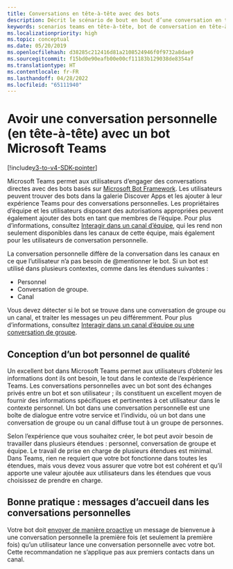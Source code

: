 ```yaml
---
title: Conversations en tête-à-tête avec des bots
description: Décrit le scénario de bout en bout d’une conversation en tête-à-tête avec un bot dans Microsoft Teams
keywords: scenarios teams en tête-à-tête, bot de conversation en tête-à-tête
ms.localizationpriority: high
ms.topic: conceptual
ms.date: 05/20/2019
ms.openlocfilehash: d38285c212416d81a2108524946f0f9732a8dae9
ms.sourcegitcommit: f15bd0e90eafb00e00cf11183b129038de8354af
ms.translationtype: HT
ms.contentlocale: fr-FR
ms.lasthandoff: 04/28/2022
ms.locfileid: "65111940"
---
```

# <a name="have-a-personal-one-on-one-conversation-with-a-microsoft-teams-bot"></a>Avoir une conversation personnelle (en tête-à-tête) avec un bot Microsoft Teams

[!include[v3-to-v4-SDK-pointer](~/includes/v3-to-v4-pointer-bots.md)]

Microsoft Teams permet aux utilisateurs d’engager des conversations directes avec des bots basés sur [Microsoft Bot Framework](/azure/bot-service/?view=azure-bot-service-3.0&preserve-view=true). Les utilisateurs peuvent trouver des bots dans la galerie Discover Apps et les ajouter à leur expérience Teams pour des conversations personnelles. Les propriétaires d’équipe et les utilisateurs disposant des autorisations appropriées peuvent également ajouter des bots en tant que membres de l’équipe. Pour plus d’informations, consultez [Interagir dans un canal d’équipe](~/resources/bot-v3/bot-conversations/bots-conv-channel.md), qui les rend non seulement disponibles dans les canaux de cette équipe, mais également pour les utilisateurs de conversation personnelle.

La conversation personnelle diffère de la conversation dans les canaux en ce que l’utilisateur n’a pas besoin de @mentionner le bot. Si un bot est utilisé dans plusieurs contextes, comme dans les étendues suivantes :
* Personnel
* Conversation de groupe.
* Canal

Vous devez détecter si le bot se trouve dans une conversation de groupe ou un canal, et traiter les messages un peu différemment. Pour plus d’informations, consultez [Interagir dans un canal d’équipe ou une conversation de groupe](~/resources/bot-v3/bot-conversations/bots-conv-proactive.md).

## <a name="designing-a-great-personal-bot"></a>Conception d’un bot personnel de qualité

Un excellent bot dans Microsoft Teams permet aux utilisateurs d’obtenir les informations dont ils ont besoin, le tout dans le contexte de l’expérience Teams. Les conversations personnelles avec un bot sont des échanges privés entre un bot et son utilisateur ; ils constituent un excellent moyen de fournir des informations spécifiques et pertinentes à cet utilisateur dans le contexte personnel. Un bot dans une conversation personnelle est une boîte de dialogue entre votre service et l’individu, où un bot dans une conversation de groupe ou un canal diffuse tout à un groupe de personnes.

Selon l’expérience que vous souhaitez créer, le bot peut avoir besoin de travailler dans plusieurs étendues : personnel, conversation de groupe et équipe. Le travail de prise en charge de plusieurs étendues est minimal. Dans Teams, rien ne requiert que votre bot fonctionne dans toutes les étendues, mais vous devez vous assurer que votre bot est cohérent et qu’il apporte une valeur ajoutée aux utilisateurs dans les étendues que vous choisissez de prendre en charge.

## <a name="best-practice-welcome-messages-in-personal-conversations"></a>Bonne pratique : messages d’accueil dans les conversations personnelles

Votre bot doit [envoyer de manière proactive](~/resources/bot-v3/bot-conversations/bots-conv-proactive.md) un message de bienvenue à une conversation personnelle la première fois (et seulement la première fois) qu’un utilisateur lance une conversation personnelle avec votre bot. Cette recommandation ne s’applique pas aux premiers contacts dans un canal.
